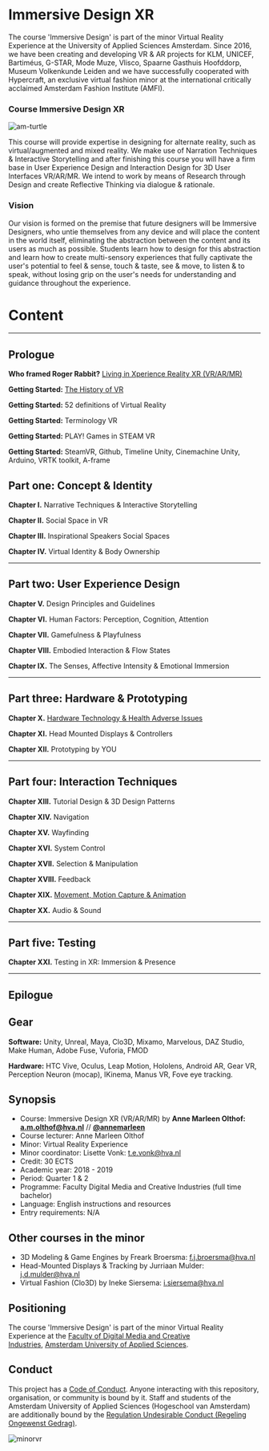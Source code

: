 # Immersive Design XR

The course 'Immersive Design' is part of the minor Virtual Reality Experience at the University of Applied Sciences Amsterdam. Since 2016, we have been creating and developing VR & AR projects for KLM, UNICEF, Bartiméus, G-STAR, Mode Muze, Vlisco, Spaarne Gasthuis Hoofddorp, Museum Volkenkunde Leiden and we have successfully cooperated with Hypercraft, an exclusive virtual fashion minor at the international critically acclaimed Amsterdam Fashion Institute (AMFI).

### Course Immersive Design XR

![am-turtle](https://drscdn.500px.org/photo/262939599/m%3D900/v2?webp=true&sig=9765abb56eec02eda95204e9c360bcce1d4dadca196528bc3919db51323e6c8e)

This course will provide expertise in designing for alternate reality, such as virtual/augmented and mixed reality. We make use of Narration Techniques & Interactive Storytelling and after finishing this course you will have a firm base in User Experience Design and Interaction Design for 3D User Interfaces VR/AR/MR. We intend to work by means of Research through Design and create Reflective Thinking via dialogue & rationale. 

### Vision
Our vision is formed on the premise that future designers will be Immersive Designers, who untie themselves from any device and will place the content in the world itself, eliminating the abstraction between the content and its users as much as possible. Students learn how to design for this abstraction and learn how to create multi-sensory experiences that fully captivate the user's potential to feel & sense, touch & taste, see & move, to listen & to speak, without losing grip on the user's needs for understanding and guidance throughout the experience. 

# Content
___

## Prologue

**Who framed Roger Rabbit?** [Living in Xperience Reality XR (VR/AR/MR)](https://github.com/annemarleen/immersive-design/blob/master/Prologue.md)

**Getting Started:** [The History of VR](https://github.com/annemarleen/immersive-design/blob/master/GS-history-of-vr.md)

**Getting Started:** 52 definitions of Virtual Reality

**Getting Started:** Terminology VR

**Getting Started:** PLAY! Games in STEAM VR

**Getting Started:** SteamVR, Github, Timeline Unity, Cinemachine Unity, Arduino, VRTK toolkit, A-frame


## Part one: Concept & Identity

**Chapter I.** Narrative Techniques & Interactive Storytelling

**Chapter II.** Social Space in VR

**Chapter III.** Inspirational Speakers Social Spaces

**Chapter IV.** Virtual Identity & Body Ownership

___

## Part two: User Experience Design

**Chapter V.** Design Principles and Guidelines

**Chapter VI.** Human Factors: Perception, Cognition, Attention

**Chapter VII.** Gamefulness & Playfulness

**Chapter VIII.** Embodied Interaction & Flow States

**Chapter IX.** The Senses, Affective Intensity & Emotional Immersion

___

## Part three: Hardware & Prototyping

**Chapter X.** [Hardware Technology & Health Adverse Issues](https://github.com/annemarleen/immersive-design/blob/master/X-Hardware%20Technology%20%26%20Health%20Adverse%20Effects.md)

**Chapter XI.** Head Mounted Displays & Controllers

**Chapter XII.** Prototyping by YOU

___

## Part four: Interaction Techniques

**Chapter XIII.** Tutorial Design & 3D Design Patterns

**Chapter XIV.** Navigation

**Chapter XV.** Wayfinding

**Chapter XVI.** System Control

**Chapter XVII.** Selection & Manipulation

**Chapter XVIII.** Feedback

**Chapter XIX.** [Movement, Motion Capture & Animation](https://github.com/annemarleen/immersive-design/blob/master/XIX-Movement%2C%20Motion%20Capture%20%26%20Animation.md) 

**Chapter XX.** Audio & Sound

___

## Part five: Testing

**Chapter XXI.** Testing in XR: Immersion & Presence

___

## Epilogue

## Gear
**Software:** Unity, Unreal, Maya, Clo3D, Mixamo, Marvelous, DAZ Studio, Make Human, Adobe Fuse, Vuforia, FMOD

**Hardware:** HTC Vive, Oculus, Leap Motion, Hololens, Android AR, Gear VR, Perception Neuron (mocap), IKinema, Manus VR, Fove eye tracking.

## Synopsis
- Course: Immersive Design XR (VR/AR/MR) by **Anne Marleen Olthof: a.m.olthof@hva.nl** // [**@annemarleen**](https://twitter.com/annemarleen)
- Course lecturer: Anne Marleen Olthof 
- Minor: Virtual Reality Experience
- Minor coordinator: Lisette Vonk: t.e.vonk@hva.nl
- Credit: 30 ECTS
- Academic year: 2018 - 2019
- Period: Quarter 1 & 2
- Programme: Faculty Digital Media and Creative Industries (full time bachelor)
- Language: English instructions and resources
- Entry requirements: N/A

## Other courses in the minor
* 3D Modeling & Game Engines by Freark Broersma: f.j.broersma@hva.nl
* Head-Mounted Displays & Tracking by Jurriaan Mulder: j.d.mulder@hva.nl
* Virtual Fashion (Clo3D) by Ineke Siersema: i.siersema@hva.nl

## Positioning
The course 'Immersive Design' is part of the minor Virtual Reality Experience at the [Faculty of Digital Media and Creative Industries](https://www.amsterdamuas.com/faculty/fdmci/faculty-of-digital-media-and-creative-industries.html), [Amsterdam University of Applied Sciences](https://www.amsterdamuas.com/).

## Conduct

This project has a [Code of Conduct](https://github.com/annemarleen/immersive-design/blob/master/code-of-conduct.md). Anyone interacting with this repository, organisation, or community is bound by it.
Staff and students of the Amsterdam University of Applied Sciences (Hogeschool van Amsterdam) are additionally bound by the [Regulation Undesirable Conduct (Regeling Ongewenst Gedrag)](https://www.amsterdamuas.com/practical-matters/algemeen/hva-breed/juridische-zaken/legal-affairs/regulation-undesirable-conduct/regulation-undesirable-conduct.html#anker-3-complaints-authority).

![minorvr](https://moodle.cmd.hva.nl/pluginfile.php/496/mod_forum/attachment/3828/VR-atelier.jpg)
